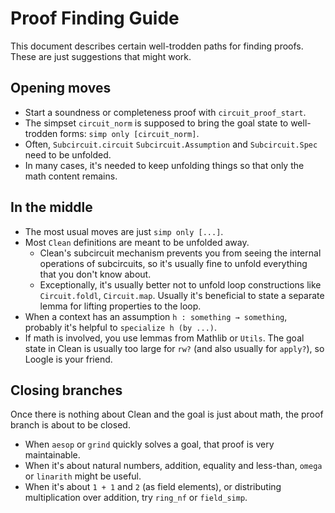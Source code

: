 # Proof Finding Guide

This document describes certain well-trodden paths for finding proofs. These are just suggestions that might work.

## Opening moves

* Start a soundness or completeness proof with `circuit_proof_start`.
* The simpset `circuit_norm` is supposed to bring the goal state to well-trodden forms: `simp only [circuit_norm]`.
* Often, `Subcircuit.circuit` `Subcircuit.Assumption` and `Subcircuit.Spec` need to be unfolded.
* In many cases, it's needed to keep unfolding things so that only the math content remains.

## In the middle

* The most usual moves are just `simp only [...]`.
* Most `Clean` definitions are meant to be unfolded away.
  * Clean's subcircuit mechanism prevents you from seeing the internal operations of subcircuits, so it's usually fine to unfold everything that you don't know about.
  * Exceptionally, it's usually better not to unfold loop constructions like `Circuit.foldl`, `Circuit.map`. Usually it's beneficial to state a separate lemma for lifting properties to the loop.
* When a context has an assumption `h : something → something`, probably it's helpful to `specialize h (by ...)`. 
* If math is involved, you use lemmas from Mathlib or `Utils`. The goal state in Clean is usually too large for `rw?` (and also usually for `apply?`), so Loogle is your friend.

## Closing branches

Once there is nothing about Clean and the goal is just about math, the proof branch is about to be closed.

* When `aesop` or `grind` quickly solves a goal, that proof is very maintainable.
* When it's about natural numbers, addition, equality and less-than, `omega` or `linarith` might be useful.
* When it's about `1 + 1` and `2` (as field elements), or distributing multiplication over addition, try `ring_nf` or `field_simp`.

